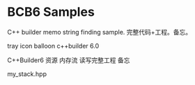 # BCB6 Samples

C++ builder memo string finding sample. 完整代码+工程。备忘。

tray icon balloon c++builder 6.0

C++Builder6 资源 内存流 读写完整工程 备忘

my_stack.hpp